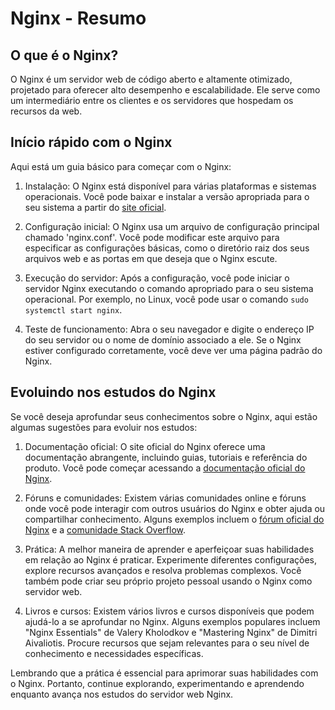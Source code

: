 # Nginx - Resumo

## O que é o Nginx?
O Nginx é um servidor web de código aberto e altamente otimizado, projetado para oferecer alto desempenho e escalabilidade. Ele serve como um intermediário entre os clientes e os servidores que hospedam os recursos da web.

## Início rápido com o Nginx
Aqui está um guia básico para começar com o Nginx:

1. Instalação: O Nginx está disponível para várias plataformas e sistemas operacionais. Você pode baixar e instalar a versão apropriada para o seu sistema a partir do [site oficial](https://nginx.org/).

2. Configuração inicial: O Nginx usa um arquivo de configuração principal chamado 'nginx.conf'. Você pode modificar este arquivo para especificar as configurações básicas, como o diretório raiz dos seus arquivos web e as portas em que deseja que o Nginx escute.

3. Execução do servidor: Após a configuração, você pode iniciar o servidor Nginx executando o comando apropriado para o seu sistema operacional. Por exemplo, no Linux, você pode usar o comando `sudo systemctl start nginx`.

4. Teste de funcionamento: Abra o seu navegador e digite o endereço IP do seu servidor ou o nome de domínio associado a ele. Se o Nginx estiver configurado corretamente, você deve ver uma página padrão do Nginx.

## Evoluindo nos estudos do Nginx
Se você deseja aprofundar seus conhecimentos sobre o Nginx, aqui estão algumas sugestões para evoluir nos estudos:

1. Documentação oficial: O site oficial do Nginx oferece uma documentação abrangente, incluindo guias, tutoriais e referência do produto. Você pode começar acessando a [documentação oficial do Nginx](https://nginx.org/en/docs/).

2. Fóruns e comunidades: Existem várias comunidades online e fóruns onde você pode interagir com outros usuários do Nginx e obter ajuda ou compartilhar conhecimento. Alguns exemplos incluem o [fórum oficial do Nginx](https://forum.nginx.org/) e a [comunidade Stack Overflow](https://stackoverflow.com/questions/tagged/nginx).

3. Prática: A melhor maneira de aprender e aperfeiçoar suas habilidades em relação ao Nginx é praticar. Experimente diferentes configurações, explore recursos avançados e resolva problemas complexos. Você também pode criar seu próprio projeto pessoal usando o Nginx como servidor web.

4. Livros e cursos: Existem vários livros e cursos disponíveis que podem ajudá-lo a se aprofundar no Nginx. Alguns exemplos populares incluem "Nginx Essentials" de Valery Kholodkov e "Mastering Nginx" de Dimitri Aivaliotis. Procure recursos que sejam relevantes para o seu nível de conhecimento e necessidades específicas.

Lembrando que a prática é essencial para aprimorar suas habilidades com o Nginx. Portanto, continue explorando, experimentando e aprendendo enquanto avança nos estudos do servidor web Nginx.